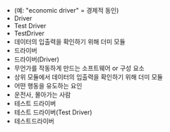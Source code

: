 ﻿- (예: "economic driver" = 경제적 동인)
- Driver
- Test Driver
- TestDriver
- 데이터의 입출력을 확인하기 위해 더미 모듈
- 드라이버
- 드라이버(Driver)
- 무언가를 작동하게 만드는 소프트웨어 or 구성 요소
- 상위 모듈에서 데이터의 입출력을 확인하기 위해 더미 모듈
- 어떤 행동을 유도하는 요인 
- 운전사, 몰아가는 사람
- 테스트 드라이버
- 테스트 드라이버(Test Driver) 
- 테스트드라이버
